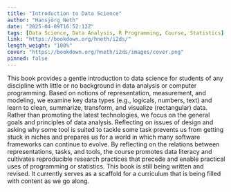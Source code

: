 ```yaml
---
title: "Introduction to Data Science"
author: "Hansjörg Neth"
date: "2025-04-09T16:52:12Z"
tags: [Data Science, Data Analysis, R Programming, Course, Statistics]
link: "https://bookdown.org/hneth/i2ds/"
length_weight: "100%"
cover: "https://bookdown.org/hneth/i2ds/images/cover.png"
pinned: false
---
```


This book provides a gentle introduction to data science for students of any discipline with little or no background in data analysis or computer programming. Based on notions of representation, measurement, and modeling, we examine key data types (e.g., logicals, numbers, text) and learn to clean, summarize, transform, and visualize (rectangular) data. Rather than promoting the latest technologies, we focus on the general goals and principles of data analysis. Reflecting on issues of design and asking why some tool is suited to tackle some task prevents us from getting stuck in niches and prepares us for a world in which many software frameworks can continue to evolve. By reflecting on the relations between representations, tasks, and tools, the course promotes data literacy and cultivates reproducible research practices that precede and enable practical uses of programming or statistics. This book is still being written and revised. It currently serves as a scaffold for a curriculum that is being filled with content as we go along.

